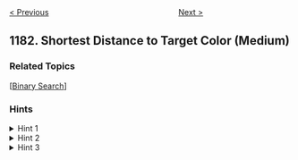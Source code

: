 <!--|This file generated by command(leetcode description); DO NOT EDIT.    |-->
<!--+----------------------------------------------------------------------+-->
<!--|@author    Openset <openset.wang@gmail.com>                           |-->
<!--|@link      https://github.com/openset                                 |-->
<!--|@home      https://github.com/openset/leetcode                        |-->
<!--+----------------------------------------------------------------------+-->

[< Previous](https://github.com/openset/leetcode/tree/master/problems/before-and-after-puzzle "Before and After Puzzle")
　　　　　　　　　　　　　　　　
[Next >](https://github.com/openset/leetcode/tree/master/problems/maximum-number-of-ones "Maximum Number of Ones")

## 1182. Shortest Distance to Target Color (Medium)



### Related Topics
  [[Binary Search](https://github.com/openset/leetcode/tree/master/tag/binary-search/README.md)]

### Hints
<details>
<summary>Hint 1</summary>
Greedy solution is too slow because of the limits.
</details>

<details>
<summary>Hint 2</summary>
Can you solve this problem offline by doing some pre-processing?
</details>

<details>
<summary>Hint 3</summary>
Calculate the answers for all indexes moving to their left and to their right.
</details>
